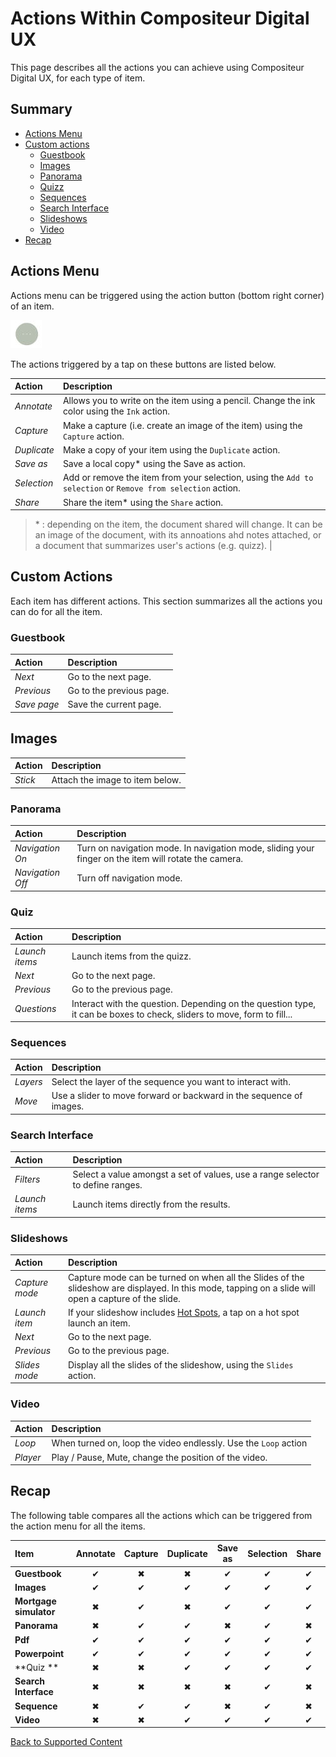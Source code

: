# Actions Within Compositeur Digital UX

This page describes all the actions you can achieve using Compositeur Digital UX, for each type of item.

## Summary

- [Actions Menu](#actions-menu)
- [Custom actions](#custom-actions)
  - [Guestbook](#guestbook) 
  - [Images](#images)
  - [Panorama](#panorama)
  - [Quizz](#quizz)
  - [Sequences](#sequences)
  - [Search Interface](#search-interfaces) 
  - [Slideshows](#slideshows)
  - [Video](#video) 
- [Recap](#recap)
  
## Actions Menu

Actions menu can be triggered using the action button (bottom right corner) of an item.

![Actions menu button](../../img/actions_menu.JPG)

The actions triggered by a tap on these buttons are listed below.

| Action                  | Description                                                                                          |
|:------------------------|:-----------------------------------------------------------------------------------------------------|
| *Annotate*              | Allows you to write on the item using a pencil. Change the ink color using the `Ink` action.         |
| *Capture*               | Make a capture (i.e. create an image of the item) using the `Capture` action.                        |
| *Duplicate*             | Make a copy of your item using the `Duplicate` action.                                               |
| *Save as*               | Save a local copy\* using the Save as action.                                                        |
| *Selection*             | Add or remove the item from your selection, using the `Add to selection` or `Remove from selection` action.                       |
| *Share*                 | Share the item\* using the `Share` action.                                                           |

> \* : depending on the item, the document shared will change. It can be an image of the document, with its annoations ahd notes attached, or a document that summarizes user's actions (e.g. quizz). |

## Custom Actions

Each item has different actions. This section summarizes all the actions you can do for all the item.

### Guestbook

| Action                  | Description                                                                                          |
|:------------------------|:-----------------------------------------------------------------------------------------------------|
| *Next*                  | Go to the next page.                                                                                 |
| *Previous*              | Go to the previous page.                                                                             |
| *Save page*             | Save the current page.                                                                               |

## Images

| Action                  | Description                                                                                          |
|:------------------------|:-----------------------------------------------------------------------------------------------------|
| *Stick*                 | Attach the image to item below.                                                                      |

### Panorama

| Action                  | Description                                                                                          |
|:------------------------|:-----------------------------------------------------------------------------------------------------|
| *Navigation On*         | Turn on navigation mode. In navigation mode, sliding your finger on the item will rotate the camera. |
| *Navigation Off*        | Turn off navigation mode.                                                                            |

### Quiz

| Action                  | Description                                                                                          |
|:------------------------|:-----------------------------------------------------------------------------------------------------|
| *Launch items*          | Launch items from the quizz.                                                                         |
| *Next*                  | Go to the next page.                                                                                 |
| *Previous*              | Go to the previous page.                                                                             |
| *Questions*             | Interact with the question. Depending on the question type, it can be boxes to check, sliders to move, form to fill... |

### Sequences

| Action                  | Description                                                                                          |
|:------------------------|:-----------------------------------------------------------------------------------------------------|
| *Layers*                | Select the layer of the sequence you want to interact with.                                          |
| *Move*                  | Use a slider to move forward or backward in the sequence of images.                                  |

### Search Interface

| Action                  | Description                                                                                          |
|:------------------------|:-----------------------------------------------------------------------------------------------------|
| *Filters*               | Select a value amongst a set of values, use a range selector to define ranges.                       |
| *Launch items*          | Launch items directly from the results.                                                              |

### Slideshows

| Action                  | Description                                                                                          |
|:------------------------|:-----------------------------------------------------------------------------------------------------|
| *Capture mode*          | Capture mode can be turned on when all the Slides of the slideshow are displayed. In this mode, tapping on a slide will open a capture of the slide. |
| *Launch item*           | If your slideshow includes [Hot Spots](#slideshow.md#hot-spots), a tap on a hot spot launch an item. |                                                                                |
| *Next*                  | Go to the next page.                                                                                 |
| *Previous*              | Go to the previous page.                                                                             |
| *Slides mode*           | Display all the slides of the slideshow, using the `Slides` action.                                  |

### Video

| Action                  | Description                                                                                          |
|:------------------------|:-----------------------------------------------------------------------------------------------------|
| *Loop*                  | When turned on, loop the video endlessly. Use the `Loop` action                                      |
| *Player*                | Play / Pause, Mute, change the position of the video.                                                |

## Recap

The following table compares all the actions which can be triggered from the action menu for all the items.

| Item                   | Annotate | Capture  | Duplicate | Save as  | Selection | Share         |
|:-----------------------|:--------:|:--------:|:---------:|:--------:|:---------:|:-------------:|
| **Guestbook**          | &#x2714; | &#x2716; | &#x2716;  | &#x2714; | &#x2714;  | &#x2714;      |
| **Images**             | &#x2714; | &#x2714; | &#x2714;  | &#x2714; | &#x2714;  | &#x2714;      |
| **Mortgage simulator** | &#x2716; | &#x2714; | &#x2716;  | &#x2714; | &#x2714;  | &#x2714;      |
| **Panorama**           | &#x2716; | &#x2714; | &#x2714;  | &#x2716; | &#x2714;  | &#x2716;      |
| **Pdf**                | &#x2714; | &#x2714; | &#x2714;  | &#x2714; | &#x2714;  | &#x2714;      |
| **Powerpoint**         | &#x2714; | &#x2714; | &#x2714;  | &#x2714; | &#x2714;  | &#x2714;      |
| **Quiz **              | &#x2716; | &#x2716; | &#x2714;  | &#x2714; | &#x2714;  | &#x2714;      |
| **Search Interface**   | &#x2716; | &#x2716; | &#x2716;  | &#x2716; | &#x2714;  | &#x2716;      |
| **Sequence**           | &#x2716; | &#x2714; | &#x2714;  | &#x2716; | &#x2714;  | &#x2716;      |
| **Video**              | &#x2716; | &#x2716; | &#x2714;  | &#x2714; | &#x2714;  | &#x2714;      |


[Back to Supported Content](index.md)


